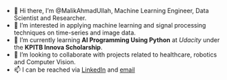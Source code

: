 - 👋 Hi there, I’m @MalikAhmadUllah, Machine Learning Engineer, Data Scientist and Researcher.
- 👀 I’m interested in applying machine learning and signal processing techniques on time-series and image data.
- 🌱 I’m currently learning **AI Programming Using Python** at *Udacity* under the **KPITB Innova Scholarship**. 
- 💞️ I’m looking to collaborate with projects related to healthcare, robotics and Computer Vision.
- 📫 I can be reached via [LinkedIn](https://www.linkedin.com/in/ahmad-ullah-1b5063202/) and [email](malikahmadullah47@gmail.com)

<!---
MalikAhmadUllah/MalikAhmadUllah is a ✨ special ✨ repository because its `README.md` (this file) appears on your GitHub profile.
You can click the Preview link to take a look at your changes.
--->
